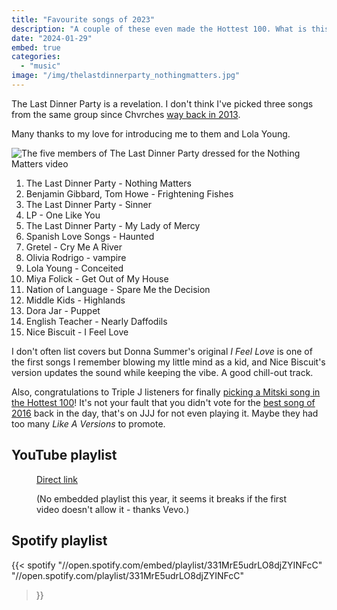 ```yaml
---
title: "Favourite songs of 2023"
description: "A couple of these even made the Hottest 100. What is this, a crossover episode?"
date: "2024-01-29"
embed: true
categories: 
  - "music"
image: "/img/thelastdinnerparty_nothingmatters.jpg"
---
```


The Last Dinner Party is a revelation. I don't think I've picked three songs from the same group since Chvrches [way back in 2013](/2014/01/favourite-songs-of-2013/).

Many thanks to my love for introducing me to them and Lola Young.

![The five members of The Last Dinner Party dressed for the Nothing Matters video](/img/thelastdinnerparty_nothingmatters.jpg "The Last Dinner Party - Nothing Matters")

1. The Last Dinner Party - Nothing Matters
2. Benjamin Gibbard, Tom Howe - Frightening Fishes
3. The Last Dinner Party - Sinner
4. LP - One Like You
5. The Last Dinner Party - My Lady of Mercy
6. Spanish Love Songs - Haunted
7. Gretel - Cry Me A River
8. Olivia Rodrigo - vampire
9. Lola Young - Conceited
10. Miya Folick - Get Out of My House
11. Nation of Language - Spare Me the Decision
12. Middle Kids - Highlands
13. Dora Jar - Puppet
14. English Teacher - Nearly Daffodils
15. Nice Biscuit - I Feel Love

I don't often list covers but Donna Summer's original *I Feel Love* is one of the first songs I remember blowing my little mind as a kid, and Nice Biscuit's version updates the sound while keeping the vibe. A good chill-out track.

Also, congratulations to Triple J listeners for finally [picking a Mitski song in the Hottest 100](//en.wikipedia.org/wiki/Triple_J_Hottest_100,_2023)! It's not your fault that you didn't vote for the [best song of 2016](/2017/01/favourite-songs-of-2016/) back in the day, that's on JJJ for not even playing it. Maybe they had too many *Like A Versions* to promote.

## YouTube playlist
<figure class="embed">
    <figcaption><a href="//www.youtube.com/playlist?list=PL1QX4WW14gfB1qR8AYMraY4DqwM4gSnJ0" title="YouTube" target="_blank">Direct link</a></figcaption>
    <p class="addendum">(No embedded playlist this year, it seems it breaks if the first video doesn't allow it - thanks Vevo.)</p>
</figure>

## Spotify playlist
{{< spotify
  "//open.spotify.com/embed/playlist/331MrE5udrLO8djZYINFcC"
  "//open.spotify.com/playlist/331MrE5udrLO8djZYINFcC"
>}}
